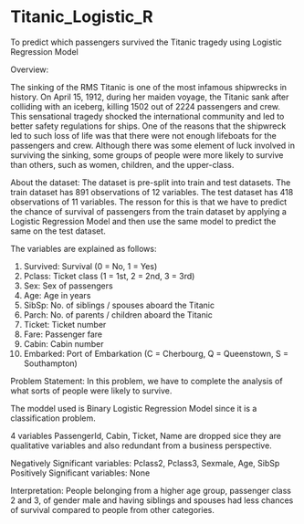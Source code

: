 # Titanic_Logistic_R
To predict which passengers survived the Titanic tragedy using Logistic Regression Model

Overview:

The sinking of the RMS Titanic is one of the most infamous shipwrecks in history. On April 15, 1912, during her maiden voyage, the Titanic sank after colliding with an iceberg, killing 1502 out of 2224 passengers and crew. This sensational tragedy shocked the international community and led to better safety regulations for ships. One of the reasons that the shipwreck led to such loss of life was that there were not enough lifeboats for the passengers and crew. Although there was some element of luck involved in surviving the sinking, some groups of people were more likely to survive than others, such as women, children, and the upper-class.

About the dataset:
The dataset is pre-split into train and test datasets. The train dataset has 891 observations of 12 variables. The test dataset has 418 observations of 11 variables. The resson for this is that we have to predict the chance of survival of passengers from the train dataset by applying a Logistic Regression Model and then use the same model to predict the same on the test dataset.

The variables are explained as follows:
1. Survived: Survival (0 = No, 1 = Yes)
2. Pclass: Ticket class (1 = 1st, 2 = 2nd, 3 = 3rd)
3. Sex: Sex of passengers
4. Age: Age in years
5. SibSp: No. of siblings / spouses aboard the Titanic
6. Parch: No. of parents / children aboard the Titanic
7. Ticket: Ticket number
8. Fare: Passenger fare
9. Cabin: Cabin number
10. Embarked: Port of Embarkation (C = Cherbourg, Q = Queenstown, S = Southampton)

Problem Statement: In this problem, we have to complete the analysis of what sorts of people were likely to survive.

The moddel used is Binary Logistic Regression Model since it is a classification problem.

4 variables PassengerId, Cabin, Ticket, Name are dropped sice they are qualitative variables and also redundant from a business perspective.

Negatively Significant variables: Pclass2, Pclass3, Sexmale, Age, SibSp
Positively Significant variables: None

Interpretation: People belonging from a higher age group, passenger class 2 and 3, of gender male and having siblings and spouses had less chances of survival compared to people from other categories. 
